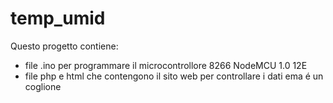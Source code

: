 # temp_umid
Questo progetto contiene:
- file .ino per programmare il microcontrollore 8266 NodeMCU 1.0 12E
- file php e html che contengono il sito web per controllare i dati
ema é un coglione
